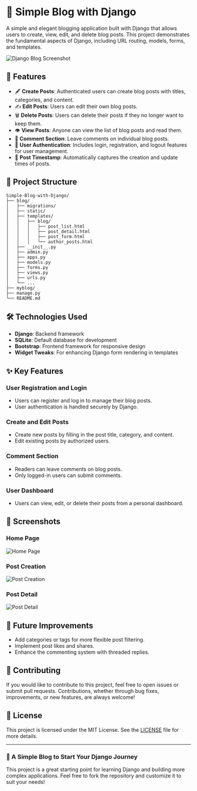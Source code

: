 

# 📝 Simple Blog with Django

A simple and elegant blogging application built with Django that allows users to create, view, edit, and delete blog posts. This project demonstrates the fundamental aspects of Django, including URL routing, models, forms, and templates.

![Django Blog Screenshot](https://via.placeholder.com/800x400) <!-- Add a screenshot of your project -->

## 🚀 Features

- 🖋 **Create Posts**: Authenticated users can create blog posts with titles, categories, and content.
- ✍ **Edit Posts**: Users can edit their own blog posts.
- 🗑 **Delete Posts**: Users can delete their posts if they no longer want to keep them.
- 👁 **View Posts**: Anyone can view the list of blog posts and read them.
- 💬 **Comment Section**: Leave comments on individual blog posts.
- 🔐 **User Authentication**: Includes login, registration, and logout features for user management.
- 📅 **Post Timestamp**: Automatically captures the creation and update times of posts.

## 📂 Project Structure

```
Simple-Blog-with-Django/
├── blog/
│   ├── migrations/
│   ├── static/
│   ├── templates/
│   │   ├── blog/
│   │   │   ├── post_list.html
│   │   │   ├── post_detail.html
│   │   │   ├── post_form.html
│   │   │   └── author_posts.html
│   ├── __init__.py
│   ├── admin.py
│   ├── apps.py
│   ├── models.py
│   ├── forms.py
│   ├── views.py
│   ├── urls.py
│   └── ...
├── myblog/
├── manage.py
└── README.md
```

## 🛠️ Technologies Used

- **Django**: Backend framework
- **SQLite**: Default database for development
- **Bootstrap**: Frontend framework for responsive design
- **Widget Tweaks**: For enhancing Django form rendering in templates

## ✨ Key Features

### User Registration and Login

- Users can register and log in to manage their blog posts.
- User authentication is handled securely by Django.

### Create and Edit Posts

- Create new posts by filling in the post title, category, and content.
- Edit existing posts by authorized users.

### Comment Section

- Readers can leave comments on blog posts.
- Only logged-in users can submit comments.

### User Dashboard

- Users can view, edit, or delete their posts from a personal dashboard.

## 📸 Screenshots

### Home Page
![Home Page](https://via.placeholder.com/800x400) <!-- Add your own screenshots -->

### Post Creation
![Post Creation](https://via.placeholder.com/800x400)

### Post Detail
![Post Detail](https://via.placeholder.com/800x400)

## 🎯 Future Improvements

- Add categories or tags for more flexible post filtering.
- Implement post likes and shares.
- Enhance the commenting system with threaded replies.

## 🤝 Contributing

If you would like to contribute to this project, feel free to open issues or submit pull requests. Contributions, whether through bug fixes, improvements, or new features, are always welcome!

## 📜 License

This project is licensed under the MIT License. See the [LICENSE](LICENSE) file for more details.

---

### 🌟 A Simple Blog to Start Your Django Journey

This project is a great starting point for learning Django and building more complex applications. Feel free to fork the repository and customize it to suit your needs!

